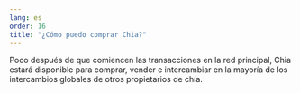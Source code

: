 ```yaml
---
lang: es
order: 16
title: "¿Cómo puedo comprar Chia?"
---
```

Poco después de que comiencen las transacciones en la red principal, Chia estará disponible para comprar, vender e intercambiar en la mayoría de los intercambios globales de otros propietarios de chía.
